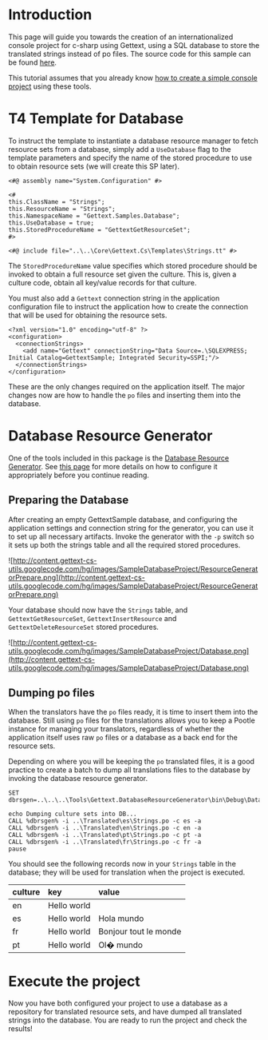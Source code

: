 # Introduction #

This page will guide you towards the creation of an internationalized console project for c-sharp using Gettext, using a SQL database to store the translated strings instead of po files. The source code for this sample can be found [here](http://code.google.com/p/gettext-cs-utils/source/browse/#hg/Gettext.CsUtils/Samples/Gettext.Samples.Database).

This tutorial assumes that you already know [how to create a simple console project](SampleConsoleProject.md) using these tools.

# T4 Template for Database #

To instruct the template to instantiate a database resource manager to fetch resource sets from a database, simply add a `UseDatabase` flag to the template parameters and specify the name of the stored procedure to use to obtain resource sets (we will create this SP later).

```
<#@ assembly name="System.Configuration" #>

<#
this.ClassName = "Strings";
this.ResourceName = "Strings";
this.NamespaceName = "Gettext.Samples.Database";
this.UseDatabase = true;
this.StoredProcedureName = "GettextGetResourceSet";
#>

<#@ include file="..\..\Core\Gettext.Cs\Templates\Strings.tt" #>
```

The `StoredProcedureName` value specifies which stored procedure should be invoked to obtain a full resource set given the culture. This is, given a culture code, obtain all key/value records for that culture.

You must also add a `Gettext` connection string in the application configuration file to instruct the application how to create the connection that will be used for obtaining the resource sets.

```
<?xml version="1.0" encoding="utf-8" ?>
<configuration>
  <connectionStrings>
    <add name="Gettext" connectionString="Data Source=.\SQLEXPRESS; Initial Catalog=GettextSample; Integrated Security=SSPI;"/>
  </connectionStrings>
</configuration>
```

These are the only changes required on the application itself. The major changes now are how to handle the `po` files and inserting them into the database.

# Database Resource Generator #

One of the tools included in this package is the [Database Resource Generator](http://code.google.com/p/gettext-cs-utils/source/browse/Gettext.CsUtils/#Gettext.CsUtils/Tools/Gettext.DatabaseResourceGenerator). See [this page](DatabaseResourceGenerator.md) for more details on how to configure it appropriately before you continue reading.

## Preparing the Database ##

After creating an empty GettextSample database, and configuring the application settings and connection string for the generator, you can use it to set up all necessary artifacts. Invoke the generator with the `-p` switch so it sets up both the strings table and all the required stored procedures.

![http://content.gettext-cs-utils.googlecode.com/hg/images/SampleDatabaseProject/ResourceGeneratorPrepare.png](http://content.gettext-cs-utils.googlecode.com/hg/images/SampleDatabaseProject/ResourceGeneratorPrepare.png)

Your database should now have the `Strings` table, and `GettextGetResourceSet`, `GettextInsertResource` and `GettextDeleteResourceSet` stored procedures.

![http://content.gettext-cs-utils.googlecode.com/hg/images/SampleDatabaseProject/Database.png](http://content.gettext-cs-utils.googlecode.com/hg/images/SampleDatabaseProject/Database.png)

## Dumping po files ##

When the translators have the `po` files ready, it is time to insert them into the database. Still using `po` files for the translations allows you  to keep a Pootle instance for managing your translators, regardless of whether the application itself uses raw `po` files or a database as a back end for the resource sets.

Depending on where you will be keeping the `po` translated files, it is a good practice to create a batch to dump all translations files to the database by invoking the database resource generator.

```
SET dbrsgen=..\..\..\Tools\Gettext.DatabaseResourceGenerator\bin\Debug\DatabaseResourceGenerator.exe

echo Dumping culture sets into DB...
CALL %dbrsgen% -i ..\Translated\es\Strings.po -c es -a
CALL %dbrsgen% -i ..\Translated\en\Strings.po -c en -a
CALL %dbrsgen% -i ..\Translated\pt\Strings.po -c pt -a
CALL %dbrsgen% -i ..\Translated\fr\Strings.po -c fr -a
pause
```

You should see the following records now in your `Strings` table in the database; they will be used for translation when the project is executed.

| **culture** | **key** | **value** |
|:------------|:--------|:----------|
| en | Hello world |  |
| es | Hello world | Hola mundo |
| fr | Hello world | Bonjour tout le monde |
| pt | Hello world | Ol� mundo |


# Execute the project #

Now you have both configured your project to use a database as a repository for translated resource sets, and have dumped all translated strings into the database. You are ready to run the project and check the results!